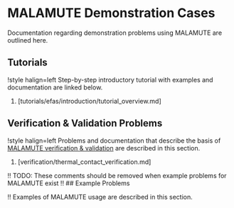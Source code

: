 # MALAMUTE Demonstration Cases

Documentation regarding demonstration problems using MALAMUTE are outlined here.

## Tutorials

!style halign=left
Step-by-step introductory tutorial with examples and documentation are linked below.

1. [tutorials/efas/introduction/tutorial_overview.md]

## Verification & Validation Problems

!style halign=left
Problems and documentation that describe the basis of [MALAMUTE verification & validation](malamute_vvr.md)
are described in this section.

1. [verification/thermal_contact_verification.md]

!! TODO: These comments should be removed when example problems for MALAMUTE exist
!! ## Example Problems

!! Examples of MALAMUTE usage are described in this section.
